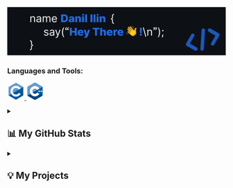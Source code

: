 <img src = "image/freiqq.jpeg"/>

<h3 align="left">Languages and Tools:</h3>
<p align="left"> <a href=" target="_blank" rel="noreferrer"> <img src="https://raw.githubusercontent.com/devicons/devicon/master/icons/c/c-original.svg" alt="c" width="40" height="40"/> </a> <a href="" target="_blank" rel="noreferrer"> <img src="https://raw.githubusercontent.com/devicons/devicon/master/icons/cplusplus/cplusplus-original.svg" alt="cplusplus" width="40" height="40"/> </a> 
</p>

<details> 
  <summary><h2>📊 My GitHub Stats</h2></summary>
<div align="center">
  <img src="https://github-readme-stats.vercel.app/api?hide_title=true&hide_rank=false&show_icons=true&include_all_commits=true&count_private=true&disable_animations=false&theme=github_dark&locale=en&hide_border=true&username=freiqq" height="150"  alt="stats graph"  />
  <img src="https://github-readme-stats.vercel.app/api/top-langs?locale=en&hide_title=false&layout=compact&card_width=310&langs_count=6&theme=github_dark&hide_border=true&username=freiqq" height="150" alt="languages graph"  />
</div>

<br />

[![Ashutosh's github activity graph](https://activity-graph.herokuapp.com/graph?username=freiqq&theme=github-dark&hide_border=true&hide_title=true)](https://github.com/ashutosh00710/github-readme-activity-graph)
</details>

<details> 
  <summary><h2>💡 My Projects </h2></summary>

| Project name                                                                                                                                                                               | Description                                                                                                                                                                                                                                                                                                          |
|--------------------------------------------------------------------------------------------------------------------------------------------------------------------------------------------|----------------------------------------------------------------------------------------------------------------------------------------------------------------------------------------------------------------------------------------------------------------------------------------------------------------------|
| [![Readme Card](https://github-readme-stats.vercel.app/api/pin/?username=freiqq&repo=containers&show_owner=true&theme=github_dark&hide_border=true)](https://github.com/freiqq/containers) | As part of this project, I wrote my own library that implements<br/>the main standard C++ container classes: list, map, queue, set,<br/>stack, and vector. The implementation provides a full set of<br/>standard methods and attributes for working with elements,<br/>container occupancy checking, and iteration. |
|                                                                                                                                                                                            ||
| [![Readme Card](https://github-readme-stats.vercel.app/api/pin/?username=freiqq&repo=matrix&show_owner=true&theme=github_dark&hide_border=true)](https://github.com/freiqq/matrix)         | In this project, I implemented my library for processing<br/>numerical matrices in the C++ programming language.<br/>The implementation provides a set of methods that perform<br/>basic operations with matrices.                                                                                                   |

</details>
